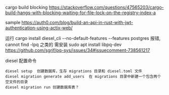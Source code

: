 cargo build blocking
https://stackoverflow.com/questions/47565203/cargo-build-hangs-with-blocking-waiting-for-file-lock-on-the-registry-index-a

sample
https://auth0.com/blog/build-an-api-in-rust-with-jwt-authentication-using-actix-web/

运行 cargo install diesel_cli --no-default-features --features postgres 报错, cannot find -lpq 之类的
需安装 sudo apt install libpq-dev
https://github.com/sgrif/pq-sys/issues/34#issuecomment-738561217


diesel 配置命令
```
diesel setup  创建数据库，生存 migrations 目录和 diesel.toml 文件
diesel migration generate add_users  在 migrations 目录中新建一个包含两个空文件的目录
diesel migration run 创建数据库表？
```
